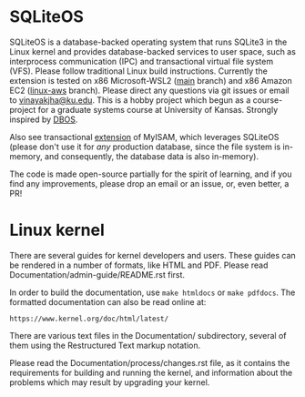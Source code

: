 # SQLiteOS

SQLiteOS is a database-backed operating system that runs SQLite3 in the Linux kernel and provides database-backed services to user space, such as interprocess communication (IPC) and transactional virtual file system (VFS). Please follow traditional Linux build instructions. Currently the extension is tested on x86 Microsoft-WSL2 ([main](https://github.com/realVinayak/SQLiteOS/tree/main) branch) and x86 Amazon EC2 ([linux-aws](https://github.com/realVinayak/SQLiteOS/tree/linux-aws) branch). Please direct any questions via git issues or email to vinayakjha@ku.edu. This is a hobby project which begun as a course-project for a graduate systems course at University of Kansas. Strongly inspired by [DBOS](https://dbos-project.github.io/).

Also see transactional [extension](https://github.com/realVinayak/mysql-server-isam) of MyISAM, which leverages SQLiteOS (please don't use it for _any_ production database, since the file system is in-memory, and consequently, the database data is also in-memory).

The code is made open-source partially for the spirit of learning, and if you find any improvements, please drop an email or an issue, or, even better, a PR!

Linux kernel
============

There are several guides for kernel developers and users. These guides can
be rendered in a number of formats, like HTML and PDF. Please read
Documentation/admin-guide/README.rst first.

In order to build the documentation, use ``make htmldocs`` or
``make pdfdocs``.  The formatted documentation can also be read online at:

    https://www.kernel.org/doc/html/latest/

There are various text files in the Documentation/ subdirectory,
several of them using the Restructured Text markup notation.

Please read the Documentation/process/changes.rst file, as it contains the
requirements for building and running the kernel, and information about
the problems which may result by upgrading your kernel.
